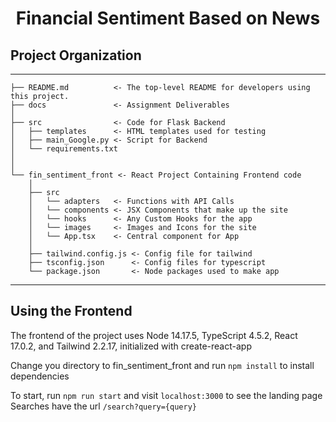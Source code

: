 
<h1 align="center">
  <a>Financial Sentiment Based on News</a>
</h1>

<h2>
  Project Organization
</h2>

------------

    ├── README.md          <- The top-level README for developers using this project.
    ├── docs               <- Assignment Deliverables
    │
    ├── src                <- Code for Flask Backend
    │   ├── templates      <- HTML templates used for testing
    │   ├── main_Google.py <- Script for Backend
    │   └── requirements.txt            
    │
    │
    └── fin_sentiment_front <- React Project Containing Frontend code
        │
        ├── src           
        │   └── adapters   <- Functions with API Calls
        │   └── components <- JSX Components that make up the site
        │   └── hooks      <- Any Custom Hooks for the app
        │   └── images     <- Images and Icons for the site
        │   └── App.tsx    <- Central component for App
        │
        ├── tailwind.config.js <- Config file for tailwind
        ├── tsconfig.json      <- Config files for typescript
        └── package.json       <- Node packages used to make app
   

--------

<h2> 
  Using the Frontend
</h2>

<p>
  The frontend of the project uses Node 14.17.5, TypeScript 4.5.2, React 17.0.2, and Tailwind 2.2.17, initialized with create-react-app
  
  Change you directory to fin_sentiment_front and run `npm install` to install dependencies
  
  To start, run `npm run start` and visit `localhost:3000` to see the landing page
  Searches have the url `/search?query={query}`
</p>
